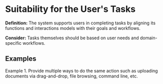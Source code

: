 # Suitability for the User's Tasks

**Definition:** The system supports users in completing tasks by aligning its functions and interactions models with their goals and workflows.

**Consider:** Tasks themselves should be based on user needs and domain-specific workflows.

## Examples
Example 1. Provide multiple ways to do the same action such as uploading documents via drag-and-drop, file browsing, command line, etc.
